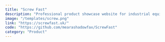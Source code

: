 ```yaml
---
title: "Screw Fast"
description: "Professional product showcase website for industrial equipment"
image: "/templates/screw.png"
link: "https://screwfast.uk/"
code: "https://github.com/mearashadowfax/ScrewFast"
category: "Product"
---
```

